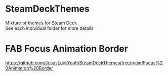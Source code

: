 # SteamDeckThemes  
Mixture of themes for Steam Deck  
See each individual folder for more details  

# FAB  Focus Animation Border  
https://github.com/JesusLuvsYooh/SteamDeckThemes/tree/main/Focus%20Animation%20Border
